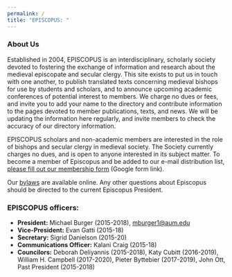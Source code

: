 ```yaml
---
permalink: /
title: "EPISCOPUS: "
---
```


### About Us

Established in 2004, EPISCOPUS is an interdisciplinary, scholarly society devoted to fostering the exchange of information and research about the medieval episcopate and secular clergy. This site exists to put us in touch with one another, to publish translated texts concerning medieval bishops for use by students and scholars, and to announce upcoming academic conferences of potential interest to members. We charge no dues or fees, and invite you to add your name to the directory and contribute information to the pages devoted to member publications, texts, and news. We will be updating the information here regularly, and invite members to check the accuracy of our directory information.

EPISCOPUS scholars and non-academic members are interested in the role of bishops and secular clergy in medieval society. The Society currently charges no dues, and is open to anyone interested in its subject matter. To become a member of Episcopus and be added to our e-mail distribution list, <a href="https://docs.google.com/forms/d/1azz1dyCwj6GlNZrg3zXIEzhUEV2KUf1FTYAQf-YGZXc/viewform">please fill out our membership form</a> (Google form link).

Our <a href="/bylaws/">bylaws</a> are available online. Any other questions about Episcopus should be directed to the current Episcopus President.

### EPISCOPUS officers:

- **President:** Michael Burger (2015-2018), mburger1@aum.edu
- **Vice-President:** Evan Gatti (2015-18)
- **Secretary:** Sigrid Danielson (2015-20)
- **Communications Officer:** Kalani Craig (2015-18)
- **Councilors:** Deborah Deliyannis (2015-2018), Katy Cubitt (2016-2019), William H. Campbell (2017-2020), Pieter Byttebier (2017-2019), John Ott, Past President (2015-2018)